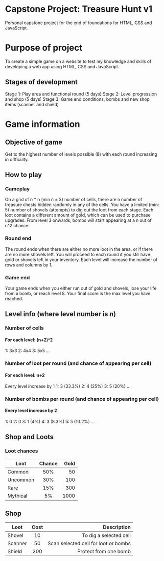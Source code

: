 # Capstone Project: Treasure Hunt v1
Personal capstone project for the end of foundations for HTML, CSS and JavaScript.

# Purpose of project
To create a simple game on a website to test my knowledge and skills of developing a web app using HTML, CSS and JavaScript.

## Stages of development
Stage 1: Play area and functional round (5 days)
Stage 2: Level progression and shop (5 days)
Stage 3: Game end conditions, bombs and new shop items (scanner and shield)

# Game information
## Objective of game
Get to the highest number of levels possible (8) with each round increasing in difficulty.

## How to play
### Gameplay
On a grid of n * n (min n = 3) number of cells, there are n number of treasure chests hidden randomly in any of the cells.
You have a limited (min: 5) number of shovels (attempts) to dig out the loot from each stage.
Each loot contains a different amount of gold, which can be used to purchase upgrades.
From level 3 onwards, bombs will start appearing at a n out of n^2 chance.

### Round end
The round ends when there are either no more loot in the area, or if there are no more shovels left.
You will proceed to each round if you still have gold or shovels left in your inventory.
Each level will increase the number of rows and columns by 1.

### Game end
Your game ends when you either run out of gold and shovels, lose your life from a bomb, or reach level 8.
Your final score is the max level you have reached.

## Level info (where level number is n)
### Number of cells
#### For each level: (n+2)^2
1: 3x3
2: 4x4
3: 5x5
...

### Number of loot per round (and chance of appearing per cell)
#### For each level: n+2
Every level increase by 1
1: 3 (33.3%)
2: 4 (25%)
3: 5 (20%)
...

### Number of bombs per round (and chance of appearing per cell)
#### Every level increase by 2
1: 0
2: 0
3: 1 (4%)
4: 3 (8.3%)
5: 5 (10.2%)
...

## Shop and Loots
### Loot chances
| Loot          | Chance        | Gold  |
| ------------- |:-------------:| -----:|
| Common        | 50%           | 50    |
| Uncommon      | 30%           | 100   |
| Rare          | 15%           | 300   |
| Mythical      | 5%            | 1000  |

## Shop
| Loot          | Cost          | Description                          |
| ------------- |:-------------:| ------------------------------------:|
| Shovel        | 10            | To dig a selected cell               |
| Scanner       | 50            | Scan selected cell for loot or bombs |
| Shield        | 200           | Protect from one bomb                |